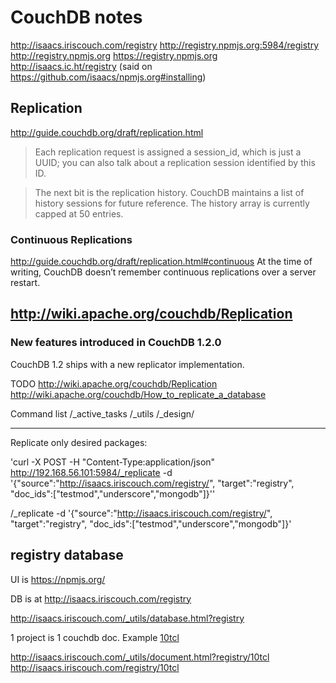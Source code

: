 # CouchDB notes

http://isaacs.iriscouch.com/registry
http://registry.npmjs.org:5984/registry
http://registry.npmjs.org
https://registry.npmjs.org
http://isaacs.ic.ht/registry (said on https://github.com/isaacs/npmjs.org#installing)



## Replication 

http://guide.couchdb.org/draft/replication.html

> Each replication request is assigned a session_id, which is just a UUID; you can also talk about a replication session identified by this ID.

> The next bit is the replication history. CouchDB maintains a list of history sessions for future reference. The history array is currently capped at 50 entries.

### Continuous Replications

http://guide.couchdb.org/draft/replication.html#continuous
At the time of writing, CouchDB doesn’t remember continuous replications over a server restart.



## http://wiki.apache.org/couchdb/Replication
### New features introduced in CouchDB 1.2.0

CouchDB 1.2 ships with a new replicator implementation.

TODO
http://wiki.apache.org/couchdb/Replication
http://wiki.apache.org/couchdb/How_to_replicate_a_database  

Command list
/_active_tasks
/_utils
/_design/

---


Replicate only desired packages:

'curl -X POST -H "Content-Type:application/json" http://192.168.56.101:5984/_replicate -d '{"source":"http://isaacs.iriscouch.com/registry/", "target":"registry", "doc_ids":["testmod","underscore","mongodb"]}'' 

/_replicate -d '{"source":"http://isaacs.iriscouch.com/registry/", "target":"registry", "doc_ids":["testmod","underscore","mongodb"]}'


## registry database 

UI is https://npmjs.org/

DB is at http://isaacs.iriscouch.com/registry
 
http://isaacs.iriscouch.com/_utils/database.html?registry

1 project is 1 couchdb doc. Example [10tcl](https://npmjs.org/package/10tcl)

http://isaacs.iriscouch.com/_utils/document.html?registry/10tcl
http://isaacs.iriscouch.com/registry/10tcl